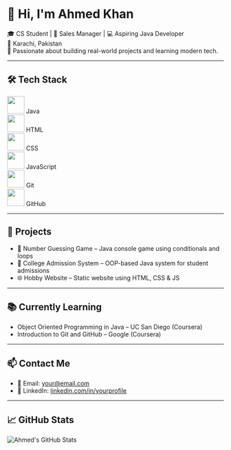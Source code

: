 # 👋 Hi, I'm Ahmed Khan

🎓 CS Student | 💼 Sales Manager | 💻 Aspiring Java Developer  
📍 Karachi, Pakistan  
🌱 Passionate about building real-world projects and learning modern tech.

---

## 🛠️ Tech Stack

<img src="https://cdn.jsdelivr.net/gh/devicons/devicon/icons/java/java-original.svg" width="40"/> Java  
<img src="https://cdn.jsdelivr.net/gh/devicons/devicon/icons/html5/html5-original.svg" width="40"/> HTML  
<img src="https://cdn.jsdelivr.net/gh/devicons/devicon/icons/css3/css3-original.svg" width="40"/> CSS  
<img src="https://cdn.jsdelivr.net/gh/devicons/devicon/icons/javascript/javascript-original.svg" width="40"/> JavaScript  
<img src="https://cdn.jsdelivr.net/gh/devicons/devicon/icons/git/git-original.svg" width="40"/> Git  
<img src="https://cdn.jsdelivr.net/gh/devicons/devicon/icons/github/github-original.svg" width="40"/> GitHub  

---

## 🚀 Projects

- 🔢 Number Guessing Game – Java console game using conditionals and loops  
- 🏫 College Admission System – OOP-based Java system for student admissions  
- 🌐 Hobby Website – Static website using HTML, CSS & JS  

---

## 📚 Currently Learning

- Object Oriented Programming in Java – UC San Diego (Coursera)  
- Introduction to Git and GitHub – Google (Coursera)

---

## 📫 Contact Me

- 📧 Email: [your@email.com](mailto:your@email.com)  
- 🔗 LinkedIn: [linkedin.com/in/yourprofile](https://linkedin.com/in/yourprofile)

---

## 📈 GitHub Stats

![Ahmed's GitHub Stats](https://github-readme-stats.vercel.app/api?username=yourusername&show_icons=true&theme=radical)
